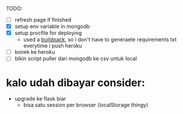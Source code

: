 TODO:
- [ ] refresh page if finished
- [x] setup env variable in mongodb
- [x] setup procfile for deploying
	- used a [buildpack](https://github.com/moneymeets/python-poetry-buildpack), so i don't have to generaete requirements txt everytime i push heroku
- [ ] konek ke heroku
- [ ] bikin script puller dari mongodb ke csv untuk local

# kalo udah dibayar consider:
- upgrade ke flask biar
  - bisa satu session per browser (localStorage thingy)


